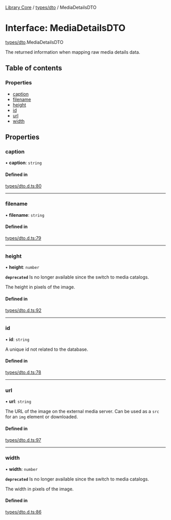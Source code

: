 [Library Core](../README.md) / [types/dto](../modules/types_dto.md) / MediaDetailsDTO

# Interface: MediaDetailsDTO

[types/dto](../modules/types_dto.md).MediaDetailsDTO

The returned information when mapping raw media details data.

## Table of contents

### Properties

- [caption](types_dto.mediadetailsdto.md#caption)
- [filename](types_dto.mediadetailsdto.md#filename)
- [height](types_dto.mediadetailsdto.md#height)
- [id](types_dto.mediadetailsdto.md#id)
- [url](types_dto.mediadetailsdto.md#url)
- [width](types_dto.mediadetailsdto.md#width)

## Properties

### caption

• **caption**: `string`

#### Defined in

[types/dto.d.ts:80](https://github.com/BenShelton/library-api/blob/master/packages/core/types/dto.d.ts#L80)

___

### filename

• **filename**: `string`

#### Defined in

[types/dto.d.ts:79](https://github.com/BenShelton/library-api/blob/master/packages/core/types/dto.d.ts#L79)

___

### height

• **height**: `number`

**`deprecated`** Is no longer available since the switch to media catalogs.

The height in pixels of the image.

#### Defined in

[types/dto.d.ts:92](https://github.com/BenShelton/library-api/blob/master/packages/core/types/dto.d.ts#L92)

___

### id

• **id**: `string`

A unique id not related to the database.

#### Defined in

[types/dto.d.ts:78](https://github.com/BenShelton/library-api/blob/master/packages/core/types/dto.d.ts#L78)

___

### url

• **url**: `string`

The URL of the image on the external media server.
Can be used as a `src` for an `img` element or downloaded.

#### Defined in

[types/dto.d.ts:97](https://github.com/BenShelton/library-api/blob/master/packages/core/types/dto.d.ts#L97)

___

### width

• **width**: `number`

**`deprecated`** Is no longer available since the switch to media catalogs.

The width in pixels of the image.

#### Defined in

[types/dto.d.ts:86](https://github.com/BenShelton/library-api/blob/master/packages/core/types/dto.d.ts#L86)
